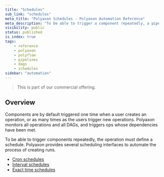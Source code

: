 ```yaml
---
title: "Schedules"
sub_link: "schedules"
meta_title: "Polyaxon Schedules - Polyaxon Automation Reference"
meta_description: "To be able to trigger a component repeatedly, a pipeline must define a schedule."
visibility: public
status: published
is_index: true
tags:
    - reference
    - polyaxon
    - polyflow
    - pipelines
    - dags
    - schedules
sidebar: "automation"
---
```


<blockquote class="commercial">This is part of our commercial offering.</blockquote>

## Overview

Components are by default triggered one time when a user creates an operation,
or as many times as the users trigger new operations.
Polyaxon monitors all operations and all DAGs, and triggers ops whose dependencies have been met.

To be able to trigger components repeatedly, the operation must define a schedule.
Polyaxon provides several scheduling interfaces to automate the process of creating runs.

 * [Cron schedules](/docs/automation/schedules/cron/)
 * [Interval schedules](/docs/automation/schedules/interval/)
 * [Exact time schedules](/docs/automation/schedules/datetime/)
